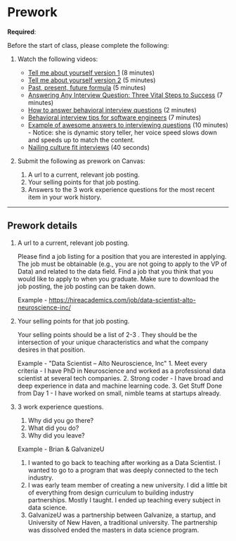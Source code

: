 Prework
======



__Required__:

Before the start of class, please complete the following:

1. Watch the following videos:
    - [Tell me about yourself version 1](https://www.youtube.com/watch?v=MmFuWmzeiDs) (8 minutes)
    - [Tell me about yourself version 2](https://www.jobinterviewtools.com/blog/tell-me-about-yourself-job-interviewing-questions/) (5 minutes)
    - [Past, present, future formula](https://www.youtube.com/watch?v=TJPO76kj8xk) (5 minutes)
    - [Answering Any Interview Question: Three Vital Steps to Success](https://www.youtube.com/watch?v=vlWyd-NjqQs) (7 minutes)
    - [How to answer behavioral interview questions](https://youtu.be/sXQdlV5kg58) (2 minutes)
    - [Behavioral interview tips for software engineers](https://www.youtube.com/watch?v=5gxNDGPE3Vg) (7 minutes)
    - [Example of awesome answers to interviewing questions](https://www.youtube.com/watch?v=JuHbPpkLe3E) (10 minutes) - Notice: she is dynamic story teller, her voice speed slows down and speeds up to match the content. 
    - [Nailing culture fit interviews](https://youtu.be/2wkyR9dlcoo?t=9s) (40 seconds)

1. Submit the following as prework on Canvas:
    1. A url to a current, relevant job posting.
    2. Your selling points for that job posting.
    3. Answers to the 3 work experience questions for the most recent item in your work history.

-----
Prework details
------

1. A url to a current, relevant job posting.

    Please find a job listing for a position that you are interested in applying. The job must be obtainable (e.g., you are not going to apply to the VP of Data) and related to the data field. Find a job that you think that you would like to apply to when you graduate. Make sure to download the job posting, the job posting can be taken down.

    Example - https://hireacademics.com/job/data-scientist-alto-neuroscience-inc/

2. Your selling points for that job posting.

    Your selling points should be a list of 2-3 . They should be the intersection of your unique characteristics and what the company desires in that position.

    Example - "Data Scientist – Alto Neuroscience, Inc"
        1. Meet every criteria - I have PhD in Neuroscience and worked as a professional data scientist at several tech companies.
        2. Strong coder - I have broad and deep experience in data and machine learning code. 
        3. Get Stuff Done from Day 1 - I have worked on small, nimble teams at startups already.

3. 3 work experience questions. 
    
    1. Why did you go there?
    2. What did you do?
    3. Why did you leave?

    Example - Brian & GalvanizeU

    1. I wanted to go back to teaching after working as a Data Scientist. I wanted to go to a program that was deeply connected to the tech industry.
    2. I was early team member of creating a new university. I did a little bit of everything from design curriculum to building industry partnerships. Mostly I taught. I ended up teaching every subject in data science.
    3. GalvanizeU was a partnership between Galvanize, a startup, and University of New Haven, a traditional university. The partnership was dissolved ended the masters in data science program. 

